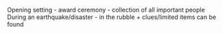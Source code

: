 Opening setting - award ceremony - collection of all important people 
During an earthquake/disaster - in the rubble + clues/limited items can be found 